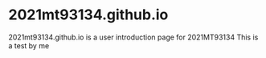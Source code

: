 # 2021mt93134.github.io
2021mt93134.github.io is a user introduction page for 2021MT93134
This is a test by me
